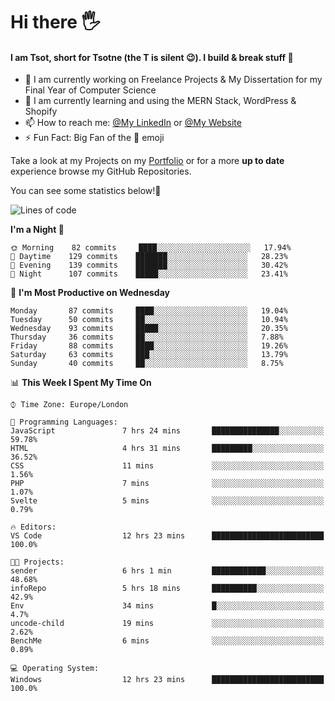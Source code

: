 # Hi there :raised_hand_with_fingers_splayed:
#### I am Tsot, short for Tsotne (the T is silent :wink:). I build & break stuff :space_invader:
- :telescope: I am currently working on Freelance Projects & My Dissertation for my Final Year of Computer Science
- :seedling: I am currently learning and using the MERN Stack, WordPress & Shopify
- :mailbox: How to reach me: [@My LinkedIn](https://www.linkedin.com/in/tsotne-gvadzabia/) or [@My Website](https://tsotnegvadzabia.me/contact)
- :zap: Fun Fact: Big Fan of the :space_invader: emoji

Take a look at my Projects on my [Portfolio](https://tsotnegvadzabia.me/) or for a more **up to date** experience browse my GitHub Repositories.

You can see some statistics below!:space_invader:
<!--START_SECTION:waka-->
![Lines of code](https://img.shields.io/badge/From%20Hello%20World%20I%27ve%20Written-3.5%20million%20lines%20of%20code-blue)

**I'm a Night 🦉** 

```text
🌞 Morning    82 commits     ████░░░░░░░░░░░░░░░░░░░░░   17.94% 
🌆 Daytime    129 commits    ███████░░░░░░░░░░░░░░░░░░   28.23% 
🌃 Evening    139 commits    ███████░░░░░░░░░░░░░░░░░░   30.42% 
🌙 Night      107 commits    █████░░░░░░░░░░░░░░░░░░░░   23.41%

```
📅 **I'm Most Productive on Wednesday** 

```text
Monday       87 commits     ████░░░░░░░░░░░░░░░░░░░░░   19.04% 
Tuesday      50 commits     ██░░░░░░░░░░░░░░░░░░░░░░░   10.94% 
Wednesday    93 commits     █████░░░░░░░░░░░░░░░░░░░░   20.35% 
Thursday     36 commits     ██░░░░░░░░░░░░░░░░░░░░░░░   7.88% 
Friday       88 commits     ████░░░░░░░░░░░░░░░░░░░░░   19.26% 
Saturday     63 commits     ███░░░░░░░░░░░░░░░░░░░░░░   13.79% 
Sunday       40 commits     ██░░░░░░░░░░░░░░░░░░░░░░░   8.75%

```


📊 **This Week I Spent My Time On** 

```text
⌚︎ Time Zone: Europe/London

💬 Programming Languages: 
JavaScript               7 hrs 24 mins       ███████████████░░░░░░░░░░   59.78% 
HTML                     4 hrs 31 mins       █████████░░░░░░░░░░░░░░░░   36.52% 
CSS                      11 mins             ░░░░░░░░░░░░░░░░░░░░░░░░░   1.56% 
PHP                      7 mins              ░░░░░░░░░░░░░░░░░░░░░░░░░   1.07% 
Svelte                   5 mins              ░░░░░░░░░░░░░░░░░░░░░░░░░   0.79%

🔥 Editors: 
VS Code                  12 hrs 23 mins      █████████████████████████   100.0%

🐱‍💻 Projects: 
sender                   6 hrs 1 min         ████████████░░░░░░░░░░░░░   48.68% 
infoRepo                 5 hrs 18 mins       ██████████░░░░░░░░░░░░░░░   42.9% 
Env                      34 mins             █░░░░░░░░░░░░░░░░░░░░░░░░   4.7% 
uncode-child             19 mins             ░░░░░░░░░░░░░░░░░░░░░░░░░   2.62% 
BenchMe                  6 mins              ░░░░░░░░░░░░░░░░░░░░░░░░░   0.89%

💻 Operating System: 
Windows                  12 hrs 23 mins      █████████████████████████   100.0%

```


<!--END_SECTION:waka-->
